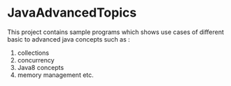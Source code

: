 # JavaAdvancedTopics
This project contains sample programs which shows use cases of different basic to advanced java concepts such as :
1. collections
2. concurrency
3. Java8 concepts 
4. memory management
etc.
